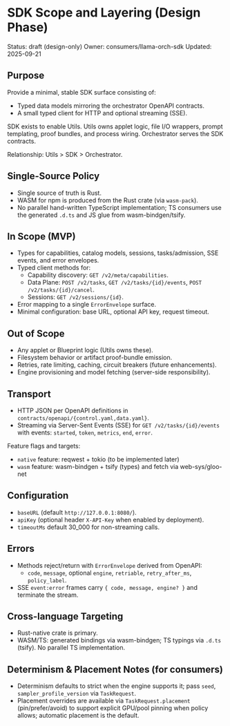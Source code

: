 # SDK Scope and Layering (Design Phase)

Status: draft (design-only)
Owner: consumers/llama-orch-sdk
Updated: 2025-09-21

## Purpose

Provide a minimal, stable SDK surface consisting of:

- Typed data models mirroring the orchestrator OpenAPI contracts.
- A small typed client for HTTP and optional streaming (SSE).

SDK exists to enable Utils. Utils owns applet logic, file I/O wrappers, prompt templating, proof bundles, and process wiring. Orchestrator serves the SDK contracts.

Relationship: Utils > SDK > Orchestrator.

## Single-Source Policy

- Single source of truth is Rust.
- WASM for npm is produced from the Rust crate (via `wasm-pack`).
- No parallel hand-written TypeScript implementation; TS consumers use the generated `.d.ts` and JS glue from wasm-bindgen/tsify.

## In Scope (MVP)

- Types for capabilities, catalog models, sessions, tasks/admission, SSE events, and error envelopes.
- Typed client methods for:
  - Capability discovery: `GET /v2/meta/capabilities`.
  - Data Plane: `POST /v2/tasks`, `GET /v2/tasks/{id}/events`, `POST /v2/tasks/{id}/cancel`.
  - Sessions: `GET /v2/sessions/{id}`.
- Error mapping to a single `ErrorEnvelope` surface.
- Minimal configuration: base URL, optional API key, request timeout.

## Out of Scope

- Any applet or Blueprint logic (Utils owns these).
- Filesystem behavior or artifact proof-bundle emission.
- Retries, rate limiting, caching, circuit breakers (future enhancements).
- Engine provisioning and model fetching (server-side responsibility).

## Transport

- HTTP JSON per OpenAPI definitions in `contracts/openapi/{control.yaml,data.yaml}`.
- Streaming via Server-Sent Events (SSE) for `GET /v2/tasks/{id}/events` with events: `started`, `token`, `metrics`, `end`, `error`.

Feature flags and targets:

- `native` feature: reqwest + tokio (to be implemented later)
- `wasm` feature: wasm-bindgen + tsify (types) and fetch via web-sys/gloo-net

## Configuration

- `baseURL` (default `http://127.0.0.1:8080/`).
- `apiKey` (optional header `X-API-Key` when enabled by deployment).
- `timeoutMs` default 30_000 for non-streaming calls.

## Errors

- Methods reject/return with `ErrorEnvelope` derived from OpenAPI:
  - `code`, `message`, optional `engine`, `retriable`, `retry_after_ms`, `policy_label`.
- SSE `event:error` frames carry `{ code, message, engine? }` and terminate the stream.

## Cross-language Targeting

- Rust-native crate is primary.
- WASM/TS: generated bindings via wasm-bindgen; TS typings via `.d.ts` (tsify). No parallel TS implementation.

## Determinism & Placement Notes (for consumers)

- Determinism defaults to strict when the engine supports it; pass `seed`, `sampler_profile_version` via `TaskRequest`.
- Placement overrides are available via `TaskRequest.placement` (pin/prefer/avoid) to support explicit GPU/pool pinning when policy allows; automatic placement is the default.
